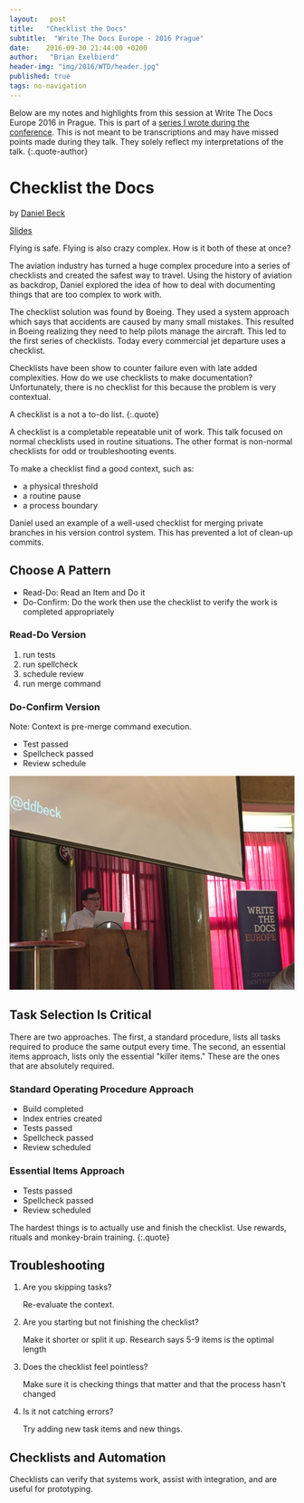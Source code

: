```yaml
---
layout:   post
title:   "Checklist the Docs"
subtitle:  "Write The Docs Europe - 2016 Prague"
date:    2016-09-30 21:44:00 +0200
author:   "Brian Exelbierd"
header-img: "img/2016/WTD/header.jpg"
published: true
tags: no-navigation
---
```


Below are my notes and highlights from this session at Write The Docs
Europe 2016 in Prague.  This is part of a [series I wrote during the
conference](/technology/2016/09/20/wtd.html).  This is not meant to be
transcriptions and may have missed points made during they talk.
They solely reflect my interpretations of the talk.
{:.quote-author}

# Checklist the Docs

by [Daniel Beck](https://twitter.com/ddbeck)

[Slides](http://ddbeck.com/wtdeu2016)

Flying is safe. Flying is also crazy complex.  How is it both of these
at once?

The aviation industry has turned a huge complex procedure into a series
of checklists and created the safest way to travel.  Using the history
of aviation as backdrop, Daniel explored the idea of how to deal with
documenting things that are too complex to work with.

The checklist solution was found by Boeing.  They used a system
approach which says that accidents are caused by many small mistakes.
This resulted in Boeing realizing they need to help pilots manage
the aircraft.  This led to the first series of checklists.  Today every
commercial jet departure uses a checklist.

Checklists have been show to counter failure even with late added
complexities.  How do we use checklists to make documentation?
Unfortunately, there is no checklist for this because the problem is
very contextual.

A checklist is a not a to-do list.
{:.quote}

A checklist is a completable repeatable unit of work.  This talk focused
on normal checklists used in routine situations.  The other format is
non-normal checklists for odd or troubleshooting events.

To make a checklist find a good context, such as:

* a physical threshold
* a routine pause
* a process boundary

Daniel used an example of a well-used checklist for merging private
branches in his version control system.  This has prevented a lot of
clean-up commits.

## Choose A Pattern

* Read-Do: Read an Item and Do it
* Do-Confirm: Do the work then use the checklist to verify the work is
   completed appropriately

### Read-Do Version

1. run tests
2. run spellcheck
3. schedule review
4. run merge command

### Do-Confirm Version

Note: Context is pre-merge command execution.

* Test passed
* Spellcheck passed
* Review schedule

![](/img/2016/WTD/Daniel.jpg)

## Task Selection Is Critical

There are two approaches.  The first, a standard procedure, lists all
tasks required to produce the same output every time.  The second, an
essential items approach, lists only the essential "killer items." These
are the ones that are absolutely required.

### Standard Operating Procedure Approach

* Build completed
* Index entries created
* Tests passed
* Spellcheck passed
* Review scheduled

### Essential Items Approach

* Tests passed 
* Spellcheck passed
* Review scheduled

The hardest things is to actually use and finish the checklist.
Use rewards, rituals and monkey-brain training.
{:.quote}

## Troubleshooting

1. Are you skipping tasks?

    Re-evaluate the context.

1. Are you starting but not finishing the checklist?

    Make it shorter or split it up.  Research says 5-9 items is the
    optimal length

1. Does the checklist feel pointless?

    Make sure it is checking things that matter and that the process
    hasn't changed

1. Is it not catching errors?

    Try adding new task items and new things.

## Checklists and Automation

Checklists can verify that systems work, assist with integration, and
are useful for prototyping.
